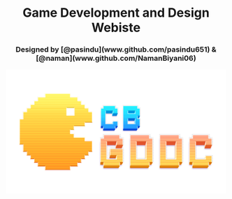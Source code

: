 <h1 align="center">Game Development and Design Webiste</h1>
<h3 align="center">Designed by [@pasindu](www.github.com/pasindu651) & [@naman](www.github.com/NamanBiyani06)</h3>

![](images/logo.png)

